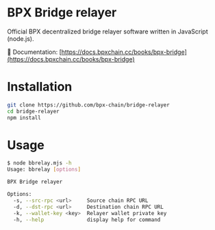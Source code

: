 # BPX Bridge relayer

Official BPX decentralized bridge relayer software written in JavaScript (node.js).

📕 Documentation:
[https://docs.bpxchain.cc/books/bpx-bridge](https://docs.bpxchain.cc/books/bpx-bridge)

# Installation

```bash
git clone https://github.com/bpx-chain/bridge-relayer
cd bridge-relayer
npm install
```

# Usage

```bash
$ node bbrelay.mjs -h
Usage: bbrelay [options]

BPX Bridge relayer

Options:
  -s, --src-rpc <url>     Source chain RPC URL
  -d, --dst-rpc <url>     Destination chain RPC URL
  -k, --wallet-key <key>  Relayer wallet private key
  -h, --help              display help for command
```

